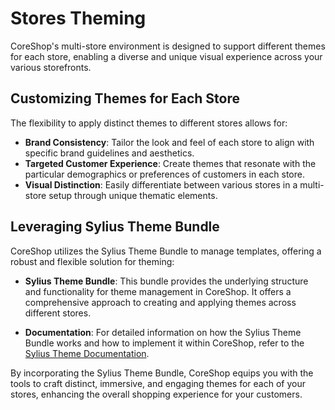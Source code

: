# Stores Theming

CoreShop's multi-store environment is designed to support different themes for each store, enabling a diverse and unique
visual experience across your various storefronts.

## Customizing Themes for Each Store

The flexibility to apply distinct themes to different stores allows for:

- **Brand Consistency**: Tailor the look and feel of each store to align with specific brand guidelines and aesthetics.
- **Targeted Customer Experience**: Create themes that resonate with the particular demographics or preferences of
  customers in each store.
- **Visual Distinction**: Easily differentiate between various stores in a multi-store setup through unique thematic
  elements.

## Leveraging Sylius Theme Bundle

CoreShop utilizes the Sylius Theme Bundle to manage templates, offering a robust and flexible solution for theming:

- **Sylius Theme Bundle**: This bundle provides the underlying structure and functionality for theme management in
  CoreShop. It offers a comprehensive approach to creating and applying themes across different stores.

- **Documentation**: For detailed information on how the Sylius Theme Bundle works and how to implement it within
  CoreShop, refer to the [Sylius Theme Documentation](https://docs.sylius.com/en/1.9/book/themes/themes.html).

By incorporating the Sylius Theme Bundle, CoreShop equips you with the tools to craft distinct, immersive, and engaging
themes for each of your stores, enhancing the overall shopping experience for your customers.
